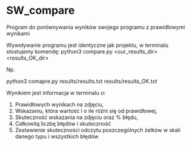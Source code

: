 # SW_compare
Program do porównywania wyników swojego programu z prawidłowymi wynikami

Wywoływanie programu jest identyczne jak projektu, w terminalu stostujemy komendę:
python3 compare.py <our_results_dir> <results_OK_dir>

Np.

python3 comapre.py results/results.txt results/results_OK.txt

Wynikiem jest informacja w terminalu o:
1. Prawidłowych wynikach na zdjęciu, 
2. Wskazaniu, która wartość i o ile różni się od prawidłowej, 
3. Skuteczność wskazania na zdjęciu oraz % błędu, 
4. Całkowitą liczbę błędów i skuteczność
5. Zestawienie skuteczności odczytu poszczególnych żelków w skali danego typu i wszystkich błędów
